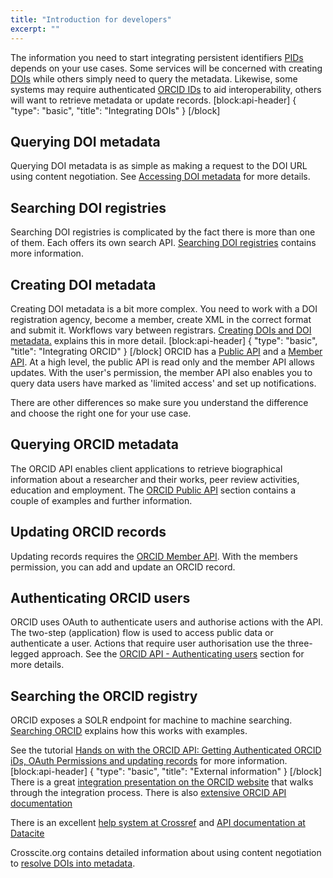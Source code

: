 ```yaml
---
title: "Introduction for developers"
excerpt: ""
---
```

The information you need to start integrating persistent identifiers [PIDs](doc:introduction-to-persistent-identifiers) depends on your use cases.  Some services will be concerned with creating  [DOIs](doc:what-is-a-doi)  while others simply need to query the metadata.  Likewise, some systems may require authenticated [ORCID IDs](doc:explaining-orcid) to aid interoperability, others will want to retrieve metadata or update records.
[block:api-header]
{
  "type": "basic",
  "title": "Integrating DOIs"
}
[/block]
## Querying DOI metadata

Querying DOI metadata is as simple as making a request to the DOI URL using content negotiation.  See [Accessing DOI metadata](doc:accessing-doi-metadata) for more details.

## Searching DOI registries

Searching DOI registries is complicated by the fact there is more than one of them.  Each offers its own search API.  [Searching DOI registries](doc:searching-doi-registries) contains more information.

## Creating DOI metadata

Creating DOI metadata is a bit more complex.  You need to work with a DOI registration agency, become a member, create XML in the correct format and submit it.  Workflows vary between registrars.  [Creating DOIs and DOI metadata.](doc:creating-dois-and-doi-metadata) explains this in more detail.
[block:api-header]
{
  "type": "basic",
  "title": "Integrating ORCID"
}
[/block]
ORCID has a [Public API](doc:orcid-public-api-tutorial) and a [Member API](doc:orcid-member-api-tutorial).  At a high level, the public API is read only and the member API allows updates.  With the user's permission, the member API also enables you to query data users have marked as 'limited access' and set up notifications.

There are other differences so make sure you understand the difference and choose the right one for your use case.

## Querying ORCID metadata

The ORCID API enables client applications to retrieve biographical information about a researcher and their works, peer review activities, education and employment.  The [ORCID Public API](doc:orcid-public-api-tutorial) section contains a couple of examples and further information.

## Updating ORCID records
Updating records requires the [ORCID Member API](doc:orcid-member-api-tutorial).  With the members permission, you can add and update an ORCID record.

## Authenticating ORCID users

ORCID uses OAuth to authenticate users and authorise actions with the API.  The two-step (application) flow is used to access public data or authenticate a user.  Actions that require user authorisation use the three-legged approach.  See the [ORCID API - Authenticating users](doc:orcid-api-authenticating-users) section for more details.

## Searching the ORCID registry

ORCID exposes a SOLR endpoint for machine to machine searching.  [Searching ORCID](doc:searching-orcid) explains how this works with examples.

See the tutorial [Hands on with the ORCID API: Getting Authenticated ORCID iDs, OAuth Permissions and updating records](https://github.com/TomDemeranville/thor-helsinki-bootcamp-2017) for more information.
[block:api-header]
{
  "type": "basic",
  "title": "External information"
}
[/block]
There is a great [integration presentation on the ORCID website](https://orcid.org/organizations/integrators) that walks through the integration process.  There is also [extensive ORCID API documentation](http://members.orcid.org./api)

There is an excellent [help system at Crossref](http://help.crossref.org/) and [API documentation at Datacite](https://mds.datacite.org/static/apidoc)

Crosscite.org contains detailed information about using content negotiation to [resolve DOIs into metadata](http://www.crosscite.org/cn/).